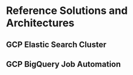 # Reference Solutions and Architectures

## GCP Elastic Search Cluster

## GCP BigQuery Job Automation